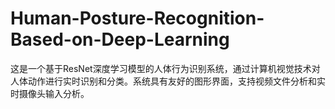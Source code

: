 # Human-Posture-Recognition-Based-on-Deep-Learning
这是一个基于ResNet深度学习模型的人体行为识别系统，通过计算机视觉技术对人体动作进行实时识别和分类。系统具有友好的图形界面，支持视频文件分析和实时摄像头输入分析。
